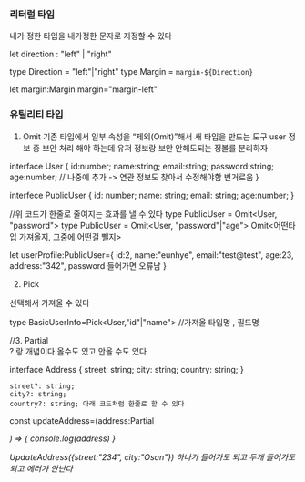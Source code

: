 ### 리터럴 타입
내가 정한 타입을 내가정한 문자로 지정할 수 있다

let direction : "left" | "right"

type Direction = "left"|"right"
type Margin = `margin-${Direction}`

let margin:Margin
margin="margin-left"

### 유틸리티 타입

1. Omit
기존 타입에서 일부 속성을 “제외(Omit)”해서 새 타입을 만드는 도구
user 정보 중 보안 처리 해야 하는데 유저 정보랑 보안 안해도되는 정볼를 분리하자

interface User {
    id:number;
    name:string;
    email:string;
    password:string;
    age:number; // 나중에 추가 -> 연관 정보도 찾아서 수정해야함 번거로움
}

interfece PublicUser {
    id: number;
    name: string;
    email: string;
    age:number;
}

//위 코드가 한줄로 줄여지는 효과를 낼 수 있다
type PublicUser = Omit<User, "password"> 
type PublicUser = Omit<User, "password"|"age"> 
Omit<어떤타입 가져올지, 그중에 어떤걸 뺄지>


let userProfile:PublicUser={
    id:2,
    name:"eunhye",
    email:"test@test",
    age:23,
    address:"342",
    password 들어가면 오류남
}

2. Pick

선택해서 가져올 수 있다

type BasicUserInfo=Pick<User,"id"|"name">
//가져올 타입명 , 필드명 

//3. Partial     
? 랑 개념이다 올수도 있고 안올 수도 있다

interface Address {
    street: string;
    city: string;
    country: string;
}

    street?: string;
    city?: string;
    country?: string; 아래 코드처럼 한줄로 할 수 있다

const updateAddress=(address:Partial<Address>) => {
    console.log(address)
}

UpdateAddress({street:"234", city:"Osan"})
하나가 들어가도 되고 두개 들어가도 되고 에러가 안난다

